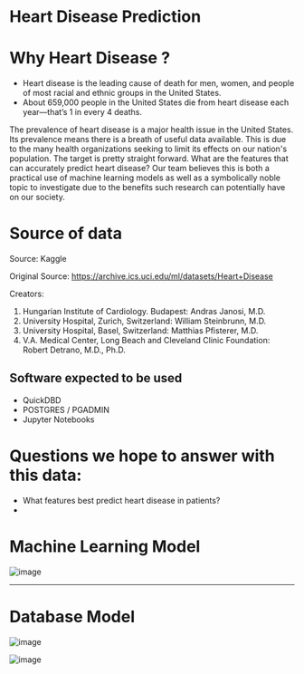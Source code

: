 
# Heart Disease Prediction 

# Why Heart Disease ?
 - Heart disease is the leading cause of death for men, women, and people of most racial and ethnic groups in the United States.
 - About 659,000 people in the United States die from heart disease each year—that’s 1 in every 4 deaths.
 
 The prevalence of heart disease is a major health issue in the United States.  Its prevalence means there is a breath of useful data
 available.  This is due to the many health organizations seeking to limit its effects on our nation's population.  The target is pretty straight forward.
 What are the features that can accurately predict heart disease?  Our team believes this is both a practical use of machine learning models 
 as well as a symbolically noble topic to investigate due to the benefits such research can potentially have on our society.

# Source of data

Source: Kaggle

Original Source: https://archive.ics.uci.edu/ml/datasets/Heart+Disease

Creators:
1. Hungarian Institute of Cardiology. Budapest: Andras Janosi, M.D.
2. University Hospital, Zurich, Switzerland: William Steinbrunn, M.D.
3. University Hospital, Basel, Switzerland: Matthias Pfisterer, M.D.
4. V.A. Medical Center, Long Beach and Cleveland Clinic Foundation: Robert Detrano, M.D., Ph.D.



## Software expected to be used

* QuickDBD
* POSTGRES / PGADMIN
* Jupyter Notebooks

# Questions we hope to answer with this data: 

- What features best predict heart disease in patients?
-

# Machine Learning Model

![image](https://user-images.githubusercontent.com/99847046/178033359-39a7cf9f-e0a9-41bc-acef-5ea630665311.png)
_______________________________________________________________________________________________________________

# Database Model

![image](https://user-images.githubusercontent.com/99847046/178034307-c2057580-f842-472b-8a9e-3a0b074de501.png)

![image](https://user-images.githubusercontent.com/99847046/178034352-b6884147-f469-49af-aa07-22f423299dc1.png)




